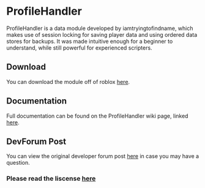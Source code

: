# ProfileHandler

ProfileHandler is a data module developed by iamtryingtofindname, which makes use of session locking for saving player data and using ordered data stores for backups. It was made intuitive enough for a beginner to understand, while still powerful for experienced scripters.

## Download
You can download the module off of roblox [here](https://www.roblox.com/library/6478371036/ProfileHandler).

## Documentation
Full documentation can be found on the ProfileHandler wiki page, linked [here](https://github.com/iamtryingtofindname/ProfileHandler/wiki).

## DevForum Post
You can view the original developer forum post [here]() in case you may have a question.

### Please read the liscense [here](https://github.com/iamtryingtofindname/ProfileHandler/blob/main/LISCENSE)
